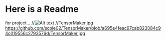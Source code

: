 # Here is a Readme
for project...
//<img src="/scole02/TensorMaker/TensorMaker.jpg" alt="Alt text" title="Landing Page">
//TensorMaker.jpg
https://github.com/scole02/TensorMaker/blob/a695e4feac97cab823084c94c019556c2793576d/TensorMaker.jpg

